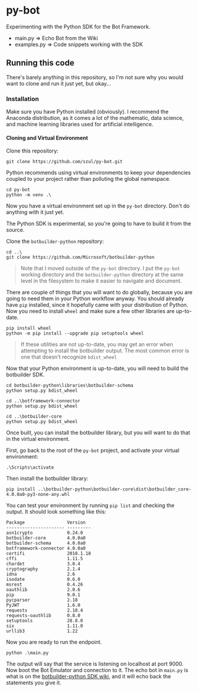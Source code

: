 # py-bot

Experimenting with the Python SDK for the Bot Framework.

* main.py => Echo Bot from the Wiki
* examples.py => Code snippets working with the SDK

## Running this code

There's barely anything in this repository, so I'm not sure why you would want to clone and run it just yet, but okay...

### Installation

Make sure you have Python installed (obviously). I recommend the Anaconda distribution, as it comes a lot of the mathematic, data science, and machine learning libraries used for artificial intelligence.

#### Cloning and Virtual Environment

Clone this repository:

    git clone https://github.com/szul/py-bot.git

Python recommends using virtual environments to keep your dependencies coupled to your project rather than polluting the global namespace.

    cd py-bot
    python -m venv .\

Now you have a virtual environment set up in the `py-bot` directory. Don't do anything with it just yet.

The Python SDK is experimental, so you're going to have to build it from the source.

Clone the `botbuilder-python` repository:

    cd ..\
    git clone https://github.com/Microsoft/botbuilder-python

> Note that I moved outside of the `py-bot` directory. I put the `py-bot` working directory and the `botbuilder-python` directory at the same level in the filesystem to make it easier to navigate and document.

There are couple of things that you will want to do globally, because you are going to need them in your Python workflow anyway. You should already have `pip` installed, since it hopefully came with your distribution of Python. Now you need to install `wheel` and make sure a few other libraries are up-to-date.

    pip install wheel
    python -m pip install --upgrade pip setuptools wheel

> If these utilities are not up-to-date, you may get an error when attempting to install the botbuilder output. The most common error is one that doesn't recognize `bdist_wheel`

Now that your Python environment is up-to-date, you will need to build the botbuilder SDK.

    cd botbuilder-python\libraries\botbuilder-schema
    python setup.py bdist_wheel

    cd ..\botframework-connector
    python setup.py bdist_wheel

    cd ..\botbuilder-core
    python setup.py bdist_wheel

Once built, you can install the botbuilder library, but you will want to do that in the virtual environment.

First, go back to the root of the `py-bot` project, and activate your virtual environment:

    .\Scripts\activate

Then install the botbuilder library:

    pip install ..\botbuilder-python\botbuilder-core\dist\botbuilder_core-4.0.0a0-py3-none-any.whl

You can test your environment by running `pip list` and checking the output. It should look something like this:

    Package                Version
    ---------------------- ---------
    asn1crypto             0.24.0
    botbuilder-core        4.0.0a0
    botbuilder-schema      4.0.0a0
    botframework-connector 4.0.0a0
    certifi                2018.1.18
    cffi                   1.11.5
    chardet                3.0.4
    cryptography           2.1.4
    idna                   2.6
    isodate                0.6.0
    msrest                 0.4.26
    oauthlib               2.0.6
    pip                    9.0.1
    pycparser              2.18
    PyJWT                  1.6.0
    requests               2.18.4
    requests-oauthlib      0.8.0
    setuptools             28.8.0
    six                    1.11.0
    urllib3                1.22

Now you are ready to run the endpoint.

    python .\main.py

The output will say that the service is listening on localhost at port 9000. Now boot the Bot Emulator and connection to it. The echo bot in `main.py` is what is on the [botbuilder-python SDK wiki](https://github.com/Microsoft/botbuilder-python/wiki), and it will echo back the statements you give it.
